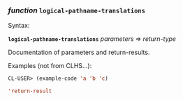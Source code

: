 ### <em>function</em> <strong>`logical-pathname-translations`</strong>

Syntax:

<strong>`logical-pathname-translations`</strong> <em>parameters</em> => <em>return-type</em>

Documentation of parameters and return-results.

Examples (not from CLHS...):

```lisp
CL-USER> (example-code 'a 'b 'c)

'return-result
```
